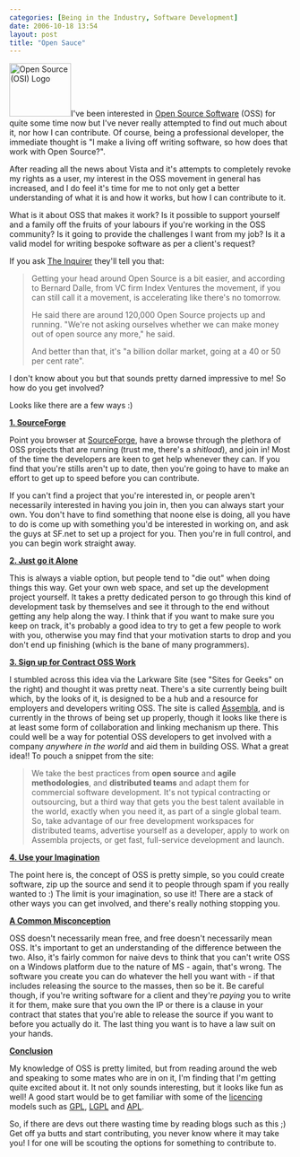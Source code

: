 ```yaml
---
categories: [Being in the Industry, Software Development]
date: 2006-10-18 13:54
layout: post
title: "Open Sauce"
---
```

<a href="http://www.opensource.org/docs/definition.php" target="_blank" title="Open Source (OSI) Logo"><img src="http://www.opensource.org/trademarks/opensource/web/opensource-110x95.png" alt="Open Source (OSI) Logo" border="0" width="110" height="95" class="InlineImageRight" /></a>I've been interested in <a href="http://en.wikipedia.org/wiki/Open_source_software" title="Open Source Software" target="_blank">Open Source Software</a> (OSS) for quite some time now but I've never really attempted to find out much about it, nor how I can contribute. Of course, being a professional developer, the immediate thought is "I make a living off writing software, so how does that work with Open Source?".

After reading all the news about Vista and it's attempts to completely revoke my rights as a user, my interest in the OSS movement in general has increased, and I do feel it's time for me to not only get a better understanding of what it is and how it works, but how I can contribute to it.

What is it about OSS that makes it work? Is it possible to support yourself and a family off the fruits of your labours if you're working in the OSS community? Is it going to provide the challenges I want from my job? Is it a valid model for writing bespoke software as per a client's request?

If you ask <a href="http://www.theinquirer.net/default.aspx?article=34998" title="Open Source a billion dollar market" target="_blank">The Inquirer</a> they'll tell you that:<blockquote>Getting your head around Open Source is a bit easier, and according to Bernard Dalle, from VC firm Index Ventures the movement, if you can still call it a movement, is accelerating like there's no tomorrow.

He said there are around 120,000 Open Source projects up and running. "We're not asking ourselves whether we can make money out of open source any more," he said.

And better than that, it's "a billion dollar market, going at a 40 or 50 per cent rate".</blockquote>
I don't know about you but that sounds pretty darned impressive to me! So how do you get involved?

Looks like there are a few ways :)

<strong><u>1. SourceForge</u></strong>

Point you browser at <a href="http://www.sourceforge.net/" title="SourceForge" target="_blank">SourceForge</a>, have a browse through the plethora of OSS projects that are running (trust me, there's a <em>shitload</em>), and join in! Most of the time the developers are keen to get help whenever they can. If you find that you're stills aren't up to date, then you're going to have to make an effort to get up to speed before you can contribute.

If you can't find a project that you're interested in, or people aren't necessarily interested in having you join in, then you can always start your own. You don't have to find something that noone else is doing, all you have to do is come up with something you'd be interested in working on, and ask the guys at SF.net to set up a project for you. Then you're in full control, and you can begin work straight away.

<strong><u>2. Just go it Alone</u></strong>

This is always a viable option, but people tend to "die out" when doing things this way. Get your own web space, and set up the development project yourself. It takes a pretty dedicated person to go through this kind of development task by themselves and see it through to the end without getting any help along the way.  I think that if you want to make sure you keep on track, it's probably a good idea to try to get a few people to work with you, otherwise you may find that your motivation starts to drop and you don't end up finishing (which is the bane of many programmers).

<strong><u>3. Sign up for Contract OSS Work</u></strong>

I stumbled across this idea via the Larkware Site (see "Sites for Geeks" on the right) and thought it was pretty neat.  There's a site currently being built which, by the looks of it, is designed to be a hub and a resource for employers and developers writing OSS. The site is called <a href="http://www.assembla.com/" title="Assembla" target="_blank">Assembla</a>, and is currently in the throws of being set up properly, though it looks like there is at least some form of collaboration and linking mechanism up there.  This could well be a way for potential OSS developers to get involved with a company <em>anywhere in the world</em> and aid them in building OSS. What a great idea!!  To pouch a snippet from the site:<blockquote>We take the best practices from <strong>open source</strong> and <strong>agile methodologies</strong>, and <strong>distributed teams</strong> and adapt them for commercial software development. It's not typical contracting or outsourcing, but a third way that gets you the best talent available in the world, exactly when you need it, as part of a single global team. So, take advantage of our free development workspaces for distributed teams, advertise yourself as a developer, apply to work on Assembla projects, or get fast, full-service development and launch.</blockquote>

<strong><u>4. Use your Imagination</u></strong>

The point here is, the concept of OSS is pretty simple, so you could create software, zip up the source and send it to people through spam if you really wanted to :) The limit is your imagination, so use it! There are a stack of other ways you can get involved, and there's really nothing stopping you.

<strong><u>A Common Misconception</u></strong>

OSS doesn't necessarily mean free, and free doesn't necessarily mean OSS. It's important to get an understanding of the difference between the two. Also, it's fairly common for naive devs to think that you can't write OSS on a Windows platform due to the nature of MS - again, that's wrong. The software you create you can do whatever the hell you want with - if that includes releasing the source to the masses, then so be it. Be careful though, if you're writing software for a client and they're <em>paying</em> you to write it for them, make sure that you own the IP or there is a clause in your contract that states that you're able to release the source if you want to before you actually do it. The last thing you want is to have a law suit on your hands.

<strong><u>Conclusion</u></strong>

My knowledge of OSS is pretty limited, but from reading around the web and speaking to some mates who are in on it, I'm finding that I'm getting quite excited about it. It not only sounds interesting, but it looks like fun as well! A good start would be to get familiar with some of the <a href="http://en.wikipedia.org/wiki/Open-source_license" title="Open Source Licence" target="_blank">licencing</a> models such as <a href="http://en.wikipedia.org/wiki/GNU_General_Public_License" title="GPL" target="_blank">GPL</a>, <a href="http://en.wikipedia.org/wiki/GNU_Lesser_General_Public_License" title="LGPL" target="_blank">LGPL</a> and <a href="http://en.wikipedia.org/wiki/Adaptive_Public_License" title="APL" target="_blank">APL</a>.

So, if there are devs out there wasting time by reading blogs such as this ;) Get off ya butts and start contributing, you never know where it may take you! I for one will be scouting the options for something to contribute to.
